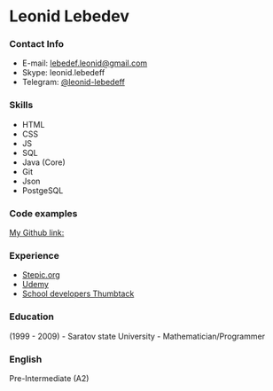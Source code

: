 # Leonid Lebedev

### Contact Info
* E-mail: lebedef.leonid@gmail.com
* Skype: leonid.lebedeff
* Telegram: [@leonid-lebedeff](https://t.me/leonid_lebedeff)

### Skills 
- HTML
- CSS
- JS
- SQL
- Java (Core)
- Git
- Json
- PostgeSQL

### Code examples
[My Github link:](https://github.com/leonid-lebedev)

### Experience 
* [Stepic.org](https://stepik.org/users/39560951)
* [Udemy](https://www.udemy.com/user/leonid-lebedev/)
* [School developers Thumbtack](https://intern.thumbtack.ru/)

### Education
(1999 - 2009) - Saratov state University - Mathematician/Programmer

### English
Pre-Intermediate (A2)
